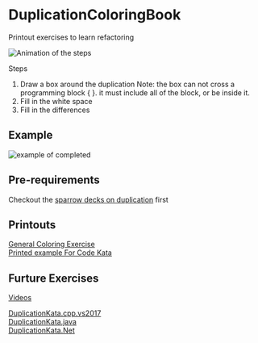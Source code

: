 # DuplicationColoringBook
Printout exercises to learn refactoring

![Animation of the steps](https://github.com/LearnWithLlew/DuplicationColoringBook/blob/master/images/Duplication%20Coloring%20Exercise.gif?raw=true)

Steps
1. Draw a box around the duplication
   Note: the box can not cross a programming block { }. it must include all of the block, or be inside it.
1. Fill in the white space
1. Fill in the differences

## Example
![example of completed ](https://github.com/LearnWithLlew/DuplicationColoringBook/blob/master/images/refactoring%20coloring%20book.jpg?raw=true)

## Pre-requirements

Checkout the [sparrow decks on duplication](http://llewellynfalco.blogspot.fi/p/sparrow-decks.html) first

## Printouts  

[General Coloring Exercise](Duplication_Printouts.pdf)  
[Printed example For Code Kata](Duplication_Kata_Printouts.pdf)


## Furture Exercises
[Videos](https://www.youtube.com/watch?v=zAqv7jyd6nw&list=PLb4ON7iRsxZPj-xXfFLPCkQknE9rIMK1q)  

[DuplicationKata.cpp.vs2017](https://github.com/LearnWithLlew/DuplicationKata.cpp.vs2017)  
[DuplicationKata.java](https://github.com/LearnWithLlew/DuplicationKata.java)  
[DuplicationKata.Net](https://github.com/LearnWithLlew/DuplicationKata.Net)  
